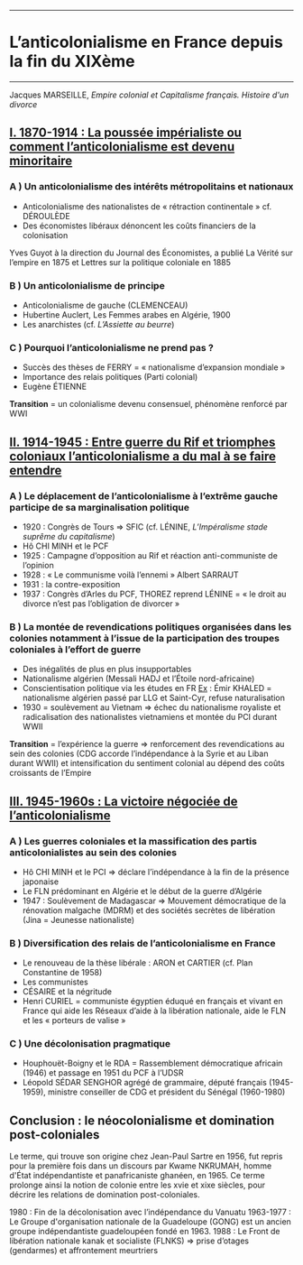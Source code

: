 ***
# L’anticolonialisme en France depuis la fin du XIXème
***
Jacques MARSEILLE, *Empire colonial et Capitalisme français. Histoire d'un divorce* 
## <u>I. 1870-1914 : La poussée impérialiste ou comment l’anticolonialisme est devenu minoritaire</u> 

### A ) Un anticolonialisme des intérêts métropolitains et nationaux 

- Anticolonialisme des nationalistes de « rétraction continentale » cf. DÉROULÈDE
- Des économistes libéraux dénoncent les coûts financiers de la colonisation

Yves Guyot à la direction du Journal des Économistes, a publié La Vérité sur l’empire en 1875 et Lettres sur la politique coloniale en 1885

### B ) Un anticolonialisme de principe 

- Anticolonialisme de gauche (CLEMENCEAU) 
- Hubertine Auclert, Les Femmes arabes en Algérie, 1900
- Les anarchistes (cf. *L’Assiette au beurre*)

### C ) Pourquoi l’anticolonialisme ne prend pas ? 

- Succès des thèses de FERRY = « nationalisme d’expansion mondiale »
- Importance des relais politiques (Parti colonial)
- Eugène ÉTIENNE

**Transition** = un colonialisme devenu consensuel, phénomène renforcé par WWI 

## <u>II. 1914-1945 : Entre guerre du Rif et triomphes coloniaux  l’anticolonialisme a du mal à se faire entendre</u> 

### A ) Le déplacement de l’anticolonialisme à l’extrême gauche participe de sa marginalisation politique 

- 1920 : Congrès de Tours ⇒ SFIC (cf. LÉNINE, *L’Impéralisme stade suprême du capitalisme*)
- Hô CHI MINH et le PCF 
- 1925 : Campagne d’opposition au Rif et réaction anti-communiste de l’opinion 
- 1928 : « Le communisme voilà l’ennemi » Albert SARRAUT 
- 1931 : la contre-exposition  
- 1937 : Congrès d’Arles du PCF, THOREZ reprend LÉNINE = « le droit au divorce n’est pas l’obligation de divorcer »

### B ) La montée de revendications politiques organisées dans les colonies notamment à l’issue de la participation des troupes coloniales à l’effort de guerre 

- Des inégalités de plus en plus insupportables 
- Nationalisme algérien (Messali HADJ et l’Étoile nord-africaine)
- Conscientisation politique via les études en FR <u>Ex</u> : Émir KHALED = nationalisme algérien passé par LLG et Saint-Cyr, refuse naturalisation 
- 1930 = soulèvement au Vietnam ⇒ échec du nationalisme royaliste et radicalisation des nationalistes vietnamiens et montée du PCI durant WWII 

**Transition** = l’expérience la guerre ⇒ renforcement des revendications au sein des colonies (CDG accorde l’indépendance à la Syrie et au Liban durant WWII) et intensification du sentiment colonial au dépend des coûts croissants de l’Empire 

## <u>III. 1945-1960s : La victoire négociée de l’anticolonialisme</u>

### A ) Les guerres coloniales et la massification des partis anticolonialistes au sein des colonies 

- Hô CHI MINH et le PCI ⇒ déclare l’indépendance à la fin de la présence japonaise 
- Le FLN prédominant en Algérie et le début de la guerre d’Algérie 
- 1947 : Soulèvement de Madagascar ⇒ Mouvement démocratique de la rénovation malgache (MDRM) et des sociétés secrètes de libération (Jina = Jeunesse nationaliste)

### B ) Diversification des relais de l’anticolonialisme en France

- Le renouveau de la thèse libérale : ARON et CARTIER (cf. Plan Constantine de 1958)
- Les communistes 
- CÉSAIRE et la négritude 
- Henri CURIEL = communiste égyptien éduqué en français et vivant en France qui aide les Réseaux d’aide à la libération nationale, aide le FLN et les « porteurs de valise »

### C ) Une décolonisation pragmatique 

- Houphouët-Boigny et le RDA = Rassemblement démocratique africain (1946) et passage en 1951 du PCF à l’UDSR 
- Léopold SÉDAR SENGHOR agrégé de grammaire, député français (1945-1959), ministre conseiller de CDG et président du Sénégal (1960-1980)

## Conclusion : le néocolonialisme et domination post-coloniales 

Le terme, qui trouve son origine chez Jean-Paul Sartre en 1956, fut repris pour la première fois dans un discours par Kwame NKRUMAH, homme d'État indépendantiste et panafricaniste ghanéen, en 1965. Ce terme prolonge ainsi la notion de colonie entre les xvie et xixe siècles, pour décrire les relations de domination post-coloniales.

1980 : Fin de la décolonisation avec l’indépendance du Vanuatu
1963-1977 : Le Groupe d'organisation nationale de la Guadeloupe (GONG) est un ancien groupe indépendantiste guadeloupéen fondé en 1963.
1988 : Le Front de libération nationale kanak et socialiste (FLNKS) ⇒ prise d’otages (gendarmes) et affrontement meurtriers 







